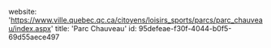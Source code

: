 website: 'https://www.ville.quebec.qc.ca/citoyens/loisirs_sports/parcs/parc_chauveau/index.aspx'
title: 'Parc Chauveau'
id: 95defeae-f30f-4044-b0f5-69d55aece497
